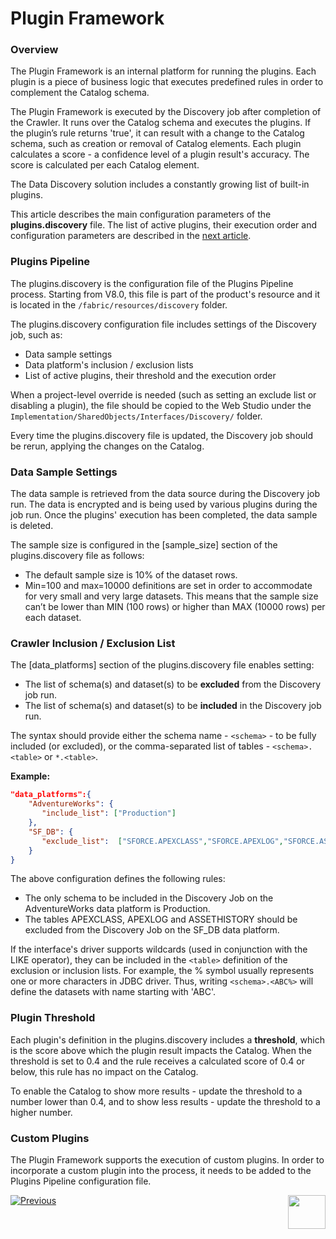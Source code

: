 # Plugin Framework

### Overview

The Plugin Framework is an internal platform for running the plugins. Each plugin is a piece of business logic that executes predefined rules in order to complement the Catalog schema. 

The Plugin Framework is executed by the Discovery job after completion of the Crawler. It runs over the Catalog schema and executes the plugins. If the plugin’s rule returns 'true', it can result with a change to the Catalog schema, such as creation or removal of Catalog elements. Each plugin calculates a score - a confidence level of a plugin result's accuracy. The score is calculated per each Catalog element.

The Data Discovery solution includes a constantly growing list of built-in plugins. 

This article describes the main configuration parameters of the **plugins.discovery** file. The list of active plugins, their execution order and configuration parameters are described in the [next article](04a_builtin_plugins.md).

### Plugins Pipeline

The plugins.discovery is the configuration file of the Plugins Pipeline process. Starting from V8.0, this file is part of the product's resource and it is located in the ```/fabric/resources/discovery``` folder. 

The plugins.discovery configuration file includes settings of the Discovery job, such as:

* Data sample settings
* Data platform's inclusion / exclusion lists
* List of active plugins, their threshold and the execution order

When a project-level override is needed (such as setting an exclude list or disabling a plugin), the file should be copied to the Web Studio under the ```Implementation/SharedObjects/Interfaces/Discovery/``` folder.

Every time the plugins.discovery file is updated, the Discovery job should be rerun, applying the changes on the Catalog.

### Data Sample Settings

The data sample is retrieved from the data source during the Discovery job run. The data is encrypted and is being used by various plugins during the job run. Once the plugins' execution has been completed, the data sample is deleted.

The sample size is configured in the [sample_size] section of the plugins.discovery file as follows:

* The default sample size is 10% of the dataset rows.
* Min=100 and max=10000 definitions are set in order to accommodate for very small and very large datasets. This means that the sample size can’t be lower than MIN (100 rows) or higher than MAX (10000 rows) per each dataset.

### Crawler Inclusion / Exclusion List

The [data_platforms] section of the plugins.discovery file enables setting:

* The list of schema(s) and dataset(s) to be **excluded** from the Discovery job run.
* The list of schema(s) and dataset(s) to be **included** in the Discovery job run.

The syntax should provide either the schema name - ```<schema>``` - to be fully included (or excluded), or the comma-separated list of tables - ```<schema>.<table>``` or ```*.<table>```. 

**Example:**

~~~json
"data_platforms":{
    "AdventureWorks": {
       "include_list": ["Production"]
    },
    "SF_DB": {
       "exclude_list": 	["SFORCE.APEXCLASS","SFORCE.APEXLOG","SFORCE.ASSETHISTORY"]
    }
}
~~~

The above configuration defines the following rules:

* The only schema to be included in the Discovery Job on the AdventureWorks data platform is Production.
* The tables APEXCLASS, APEXLOG and ASSETHISTORY should be excluded from the Discovery Job on the SF_DB data platform. 

If the interface's driver supports wildcards (used in conjunction with the LIKE operator), they can be included in the ```<table>``` definition of the exclusion or inclusion lists. For example, the % symbol usually represents one or more characters in JDBC driver. Thus, writing ```<schema>.<ABC%>``` will define the datasets with name starting with 'ABC'.

### Plugin Threshold

Each plugin's definition in the plugins.discovery includes a **threshold**, which is the score above which the plugin result impacts the Catalog. When the threshold is set to 0.4 and the rule receives a calculated score of 0.4 or below, this rule has no impact on the Catalog.

To enable the Catalog to show more results - update the threshold to a number lower than 0.4, and to show less results - update the threshold to a higher number.

### Custom Plugins

The Plugin Framework supports the execution of custom plugins. In order to incorporate a custom plugin into the process, it needs to be added to the Plugins Pipeline configuration file.

[![Previous](/articles/images/Previous.png)](03_discovery_process.md)[<img align="right" width="60" height="54" src="/articles/images/Next.png">](04a_builtin_plugins.md) 


